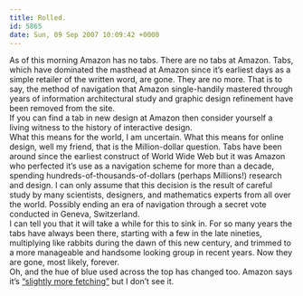 ```yaml
---
title: Rolled.
id: 5865
date: Sun, 09 Sep 2007 10:09:42 +0000
---
```


As of this morning Amazon has no tabs. There are no tabs at Amazon. Tabs, which have dominated the masthead at Amazon since it’s earliest days as a simple retailer of the written word, are gone. They are no more. That is to say, the method of navigation that Amazon single-handily mastered through years of information architectural study and graphic design refinement have been removed from the site.  
 If you can find a tab in new design at Amazon then consider yourself a living witness to the history of interactive design.  
 What this means for the world, I am uncertain. What this means for online design, well my friend, that is the Million-dollar question. Tabs have been around since the earliest construct of World Wide Web but it was Amazon who perfected it’s use as a navigation scheme for more than a decade, spending hundreds-of-thousands-of-dollars (perhaps Millions!) research and design. I can only assume that this decision is the result of careful study by many scientists, designers, and mathematics experts from all over the world. Possibly ending an era of navigation through a secret vote conducted in Geneva, Switzerland.  
 I can tell you that it will take a while for this to sink in. For so many years the tabs have always been there, starting with a few in the late nineties, multiplying like rabbits during the dawn of this new century, and trimmed to a more manageable and handsome looking group in recent years. Now they are gone, most likely, forever.  
 Oh, and the hue of blue used across the top has changed too. Amazon says it’s [“slightly more fetching”](http://www.amazon.com/gp/events/gno/103-7554571-4171023) but I don’t see it.


